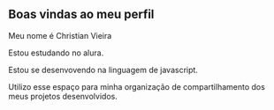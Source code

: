 ## Boas vindas ao meu perfil

 Meu nome é Christian Vieira

Estou estudando no alura.

Estou se desenvovendo na linguagem de javascript.

Utilizo esse espaço para minha organização de compartilhamento dos meus projetos desenvolvidos.
